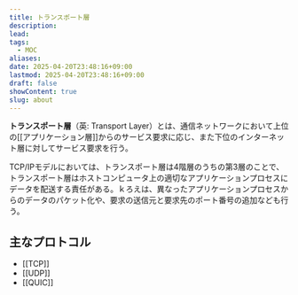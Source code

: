 ```yaml
---
title: トランスポート層
description: 
lead: 
tags:
  - MOC
aliases: 
date: 2025-04-20T23:48:16+09:00
lastmod: 2025-04-20T23:48:16+09:00
draft: false
showContent: true
slug: about
---
```

**トランスポート層**（英: Transport Layer）とは、通信ネットワークにおいて上位の[[アプリケーション層]]からのサービス要求に応じ、また下位のインターネット層に対してサービス要求を行う。

TCP/IPモデルにおいては、トランスポート層は4階層のうちの第3層のことで、トランスポート層はホストコンピュータ上の適切なアプリケーションプロセスにデータを配送する責任がある。ｋろえは、異なったアプリケーションプロセスからのデータのパケット化や、要求の送信元と要求先のポート番号の追加なども行う。

## 主なプロトコル
- [[TCP]]
- [[UDP]]
- [[QUIC]]